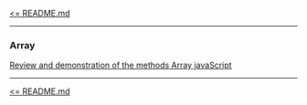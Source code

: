 [<= README.md](/README.md)

---
### Array
[Review and demonstration of the methods Array javaScript](https://github.com/born-kes/array_method)

---

[<= README.md](/README.md)